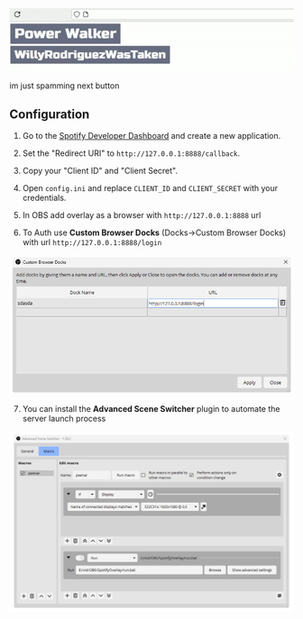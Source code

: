 ![peenar](assets/peenar.gif)

im just spamming next button

## Configuration

1.  Go to the [Spotify Developer Dashboard](https://developer.spotify.com/dashboard/create) and create a new application.

2.  Set the "Redirect URI" to `http://127.0.0.1:8888/callback`.

3.  Copy your "Client ID" and "Client Secret".

4.  Open `config.ini` and replace `CLIENT_ID` and `CLIENT_SECRET` with your credentials.

5.  In OBS add overlay as a browser with `http://127.0.0.1:8888` url

6.  To Auth use **Custom Browser Docks** (Docks->Custom Browser Docks) with url `http://127.0.0.1:8888/login`
<p>
  <img src="assets/docks.png" width="800"/>
</p>

7.  You can install the **Advanced Scene Switcher** plugin to automate the server launch process
<p>
  <img src="assets/macros.png" width="800"/>
</p>